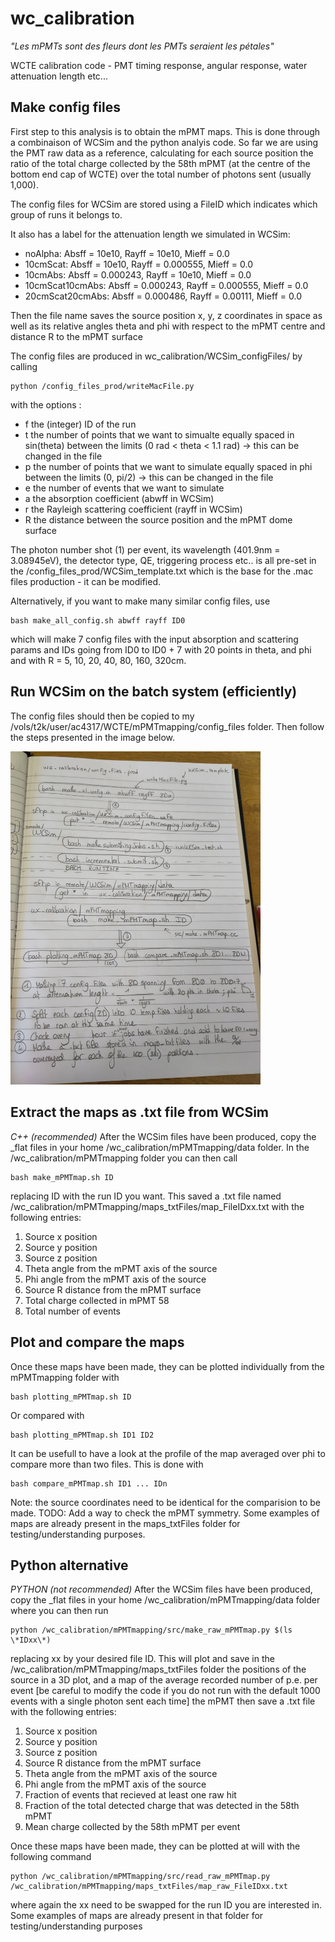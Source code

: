 # wc_calibration
_"Les mPMTs sont des fleurs dont les PMTs seraient les pétales"_

WCTE calibration code - PMT timing response, angular response, water attenuation length etc... 

## Make config files
First step to this analysis is to obtain the mPMT maps. This is done through a combinaison of WCSim and the python analyis code. So far we are using the PMT raw data as a reference, calculating for each source position the ratio of the total charge collected by the 58th mPMT (at the centre of the bottom end cap of WCTE) over the total number of photons sent (usually 1,000).

The config files for WCSim are stored using a FileID which indicates which group of runs it belongs to. 

It also has a label for the attenuation length we simulated in WCSim:
- noAlpha: Absff = 10e10, Rayff = 10e10, Mieff = 0.0
- 10cmScat: Absff = 10e10, Rayff = 0.000555, Mieff = 0.0
- 10cmAbs: Absff = 0.000243, Rayff = 10e10, Mieff = 0.0
- 10cmScat10cmAbs: Absff = 0.000243, Rayff = 0.000555, Mieff = 0.0
- 20cmScat20cmAbs: Absff = 0.000486, Rayff = 0.00111, Mieff = 0.0

Then the file name saves the source position x, y, z coordinates in space as well as its relative angles theta and phi with respect to the mPMT centre and distance R to the mPMT surface

The config files are produced in wc_calibration/WCSim_configFiles/ by calling 
```
python /config_files_prod/writeMacFile.py
```
with the options :

- f the (integer) ID of the run
- t the number of points that we want to simualte equally spaced in sin(theta) between the limits (0 rad < theta < 1.1 rad) -> this can be changed in the file
- p the number of points that we want to simulate equally spaced in phi between the limits (0, pi/2) -> this can be changed in the file
- e the number of events that we want to simulate
- a the absorption coefficient (abwff in WCSim)
- r the Rayleigh scattering coefficient (rayff in WCSim)
- R the distance between the source position and the mPMT dome surface

The photon number shot (1) per event, its wavelength (401.9nm = 3.08945eV), the detector type, QE, triggering process etc.. is all pre-set in the /config_files_prod/WCSim_template.txt which is the base for the .mac files production - it can be modified.

Alternatively, if you want to make many similar config files, use

```
bash make_all_config.sh abwff rayff ID0
```
which will make 7 config files with the input absorption and scattering params and IDs going from ID0 to ID0 + 7 with 20 points in theta, and phi and with R = 5, 10, 20, 40, 80, 160, 320cm. 

## Run WCSim on the batch system (efficiently) 

The config files should then be copied to my /vols/t2k/user/ac4317/WCTE/mPMTmapping/config_files folder. Then follow the steps presented in the image below. 

<img src="https://github.com/Acraplet/wc_calibration/blob/main/personnal-notes/Batch_submit_sketch.jpg" width="400" />

## Extract the maps as .txt file from WCSim 

*C++ (recommended)*
After the WCSim files have been produced, copy the \_flat files in your home /wc\_calibration/mPMTmapping/data folder. In the /wc_calibration/mPMTmapping folder you can then call 
```
bash make_mPMTmap.sh ID
```
replacing ID with the run ID you want. This saved a .txt file named /wc_calibration/mPMTmapping/maps\_txtFiles/map\_FileIDxx.txt with the following entries:

1. Source x position
2. Source y position
3. Source z position
4. Theta angle from the mPMT axis of the source
5. Phi angle from the mPMT axis of the source
6. Source R distance from the mPMT surface
7. Total charge collected in mPMT 58
8. Total number of events

## Plot and compare the maps


Once these maps have been made, they can be plotted individually from the mPMTmapping folder with 
```
bash plotting_mPMTmap.sh ID
```
Or compared with
```
bash plotting_mPMTmap.sh ID1 ID2
```
It can be usefull to have a look at the profile of the map averaged over phi to compare more than two files. This is done with
```
bash compare_mPMTmap.sh ID1 ... IDn 
```

Note: the source coordinates need to be identical for the comparision to be made. TODO: Add a way to check the mPMT symmetry. 
Some examples of maps are already present in the maps_txtFiles folder for testing/understanding purposes.


## Python alternative

*PYTHON (not recommended)*
After the WCSim files have been produced, copy the \_flat files in your home /wc_calibration/mPMTmapping/data folder where you can then run 
```
python /wc_calibration/mPMTmapping/src/make_raw_mPMTmap.py $(ls \*IDxx\*)
```
replacing xx by your desired file ID. This will plot and save in the /wc_calibration/mPMTmapping/maps_txtFiles folder the positions of the source in a 3D plot, and a map of the average recorded number of p.e. per event [be careful to modify the code if you do not run with the default 1000 events with a single photon sent each time] the mPMT then save a .txt file with the following entries:
1. Source x position
2. Source y position
3. Source z position
4. Source R distance from the mPMT surface
5. Theta angle from the mPMT axis of the source
6. Phi angle from the mPMT axis of the source
7. Fraction of events that recieved at least one raw hit
8. Fraction of the total detected charge that was detected in the 58th mPMT
9. Mean charge collected by the 58th mPMT per event

Once these maps have been made, they can be plotted at will with the following command 
```
python /wc_calibration/mPMTmapping/src/read_raw_mPMTmap.py /wc_calibration/mPMTmapping/maps_txtFiles/map_raw_FileIDxx.txt
```
where again the xx need to be swapped for the run ID you are interested in. Some examples of maps are already present in that folder for testing/understanding purposes



